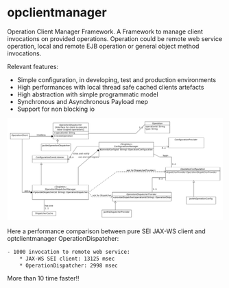 opclientmanager
===============

Operation Client Manager Framework. A Framework to manage client invocations on provided operations.
Operation could be remote web service operation, local and remote EJB operation or general object method invocations. 

Relevant features:
* Simple configuration, in developing, test and production environments
* High performances with local thread safe cached clients artefacts 
* High abstraction with simple programmatic model
* Synchronous and Asynchronous Payload mep
* Support for non blocking io 

![Class Diagram](/src/doc/oclientmanager.png)

Here a performance comparison between pure SEI JAX-WS client and optclientmanager OperationDispatcher:

    - 1000 invocation to remote web service:
        * JAX-WS SEI client: 13125 msec
        * OperationDispatcher: 2998 msec

More than 10 time faster!!
    